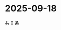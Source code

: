 # 2025-09-18

共 0 条

<!-- BEGIN ZHIHUQUESTIONS -->
<!-- 最后更新时间 Thu Sep 18 2025 10:15:57 GMT+0800 (China Standard Time) -->

<!-- END ZHIHUQUESTIONS -->
